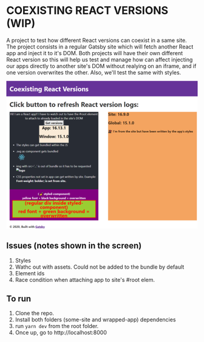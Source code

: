 # COEXISTING REACT VERSIONS (WIP)

A project to test how different React versions can coexist in a same site. The project consists in a regular Gatsby site which will fetch another React app and inject it to it's DOM. Both projects will have their own different React version so this will help us test and manage how can affect injecting our apps directly to another site's DOM without realying on an iframe, and if one version overwrites the other. Also, we'll test the same with styles.

![screenshot](./screenshot.png)

## Issues (notes shown in the screen)

1. Styles
2. Wathc out with assets. Could not be added to the bundle by default
3. Element ids
4. Race condition when attaching app to site's #root elem.

## To run

1. Clone the repo.
2. Install both folders (some-site and wrapped-app) dependencies
3. run `yarn dev` from the root folder.
4. Once up, go to http://localhost:8000
